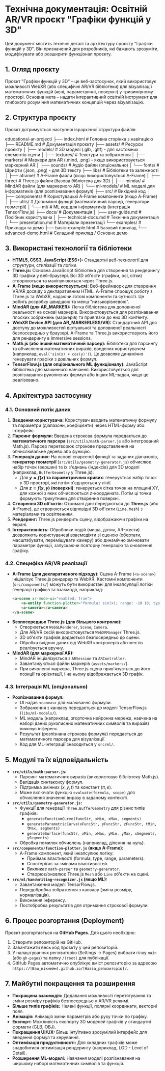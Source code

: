 # Технічна документація: Освітній AR/VR проєкт "Графіки функцій у 3D"

Цей документ містить технічні деталі та архітектуру проєкту "Графіки функцій у 3D". Він призначений для розробників, які бажають зрозуміти, модифікувати або розширити функціонал проєкту.

## 1. Огляд проєкту

Проєкт "Графіки функцій у 3D" – це веб-застосунок, який використовує можливості WebXR (або специфічні AR/VR бібліотеки) для візуалізації математичних функцій (явні, параметричні, поверхні) у тривимірному просторі. Основна мета – надати інтерактивний освітній інструмент для глибокого розуміння математичних концепцій через візуалізацію.

## 2. Структура проєкту

Проєкт дотримується наступної ієрархічної структури файлів:

educational-ar-project/
├── index.html                 # Головна сторінка з навігацією
├── README.md                  # Документація проєкту
├── assets/                    # Ресурси проєкту
│   ├── models/               # 3D моделі (.glb, .gltf) - для кастомних елементів сцени
│   ├── textures/             # Текстури та зображення
│   ├── markers/              # Маркери для AR (.mind, .png) - якщо використовується маркерний AR
│   ├── sounds/               # Аудіо файли (опціонально)
│   └── fonts/                # Шрифти (.json, .png) - для 3D тексту
├── libs/                     # Бібліотеки та залежності
│   ├── aframe/              # A-Frame файли (якщо використовується A-Frame)
│   ├── three/               # Three.js файли (базова бібліотека для 3D)
│   ├── mindar/              # MindAR файли (для маркерного AR)
│   └── ml-models/           # ML моделі для інформатиків (для розпізнавання формул)
├── src/                      # Вихідний код
│   ├── components/          # Користувацькі A-Frame компоненти (якщо A-Frame)
│   ├── utils/               # Допоміжні функції (математичний парсер, генератори геометрії)
│   └── ml/                  # ML код для інформатиків (інтеграція TensorFlow.js)
├── docs/                     # Документація
│   ├── user-guide.md        # Посібник користувача
│   ├── technical-docs.md    # Технічна документація
│   └── presentation.md      # Матеріали презентації
└── examples/                 # Приклади та демо
├── basic-example.html   # Базовий приклад
└── advanced-demo.html   # Складний приклад / Основне демо


## 3. Використані технології та бібліотеки

* **HTML5, CSS3, JavaScript (ES6+):** Стандартні веб-технології для структури, стилізації та логіки.
* **Three.js:** Основна JavaScript бібліотека для створення та рендерингу 3D графіки у веб-браузері. Всі 3D об'єкти (графіки, осі, сітки) створюються та маніпулюються через Three.js.
* **A-Frame (якщо використовується):** Веб-фреймворк для створення VR/AR досвіду з декларативним HTML. A-Frame спрощує роботу з Three.js та WebXR, надаючи готові компоненти та сутності. Це робить розробку швидшою та менш "низькорівневою".
* **MindAR (для AR_MARKER):** Легка бібліотека для доповненої реальності на основі маркерів. Використовується для розпізнавання плоских зображень (маркерів) та прив'язки до них 3D контенту.
* **WebXR Device API (для AR_MARKERLESS/VR):** Стандартний API для доступу до можливостей віртуальної та доповненої реальності безпосередньо у браузері. A-Frame та Three.js використовують його для рендерингу в immersive sessions.
* **Math.js (або інший математичний парсер):** Бібліотека для парсингу та обчислення математичних виразів, введених користувачем (наприклад, `eval('sin(x) + cos(y)')`). Це дозволяє динамічно генерувати графіки з довільних формул.
* **TensorFlow.js (для опціонального ML функціоналу):** JavaScript бібліотека для машинного навчання. Використовується для розпізнавання рукописних формул або інших ML-задач, якщо це реалізовано.

## 4. Архітектура застосунку

### 4.1. Основний потік даних

1.  **Введення користувача:** Користувач вводить математичну формулу та параметри (діапазони, коефіцієнти) через HTML-форму або інтерфейс.
2.  **Парсинг формули:** Введена строкова формула передається до **математичного парсера** (`src/utils/math-parser.js` або інтегрований Math.js). Парсер перетворює строкове представлення на обчислювальне дерево або функцію.
3.  **Генерація даних:** На основі спарсеної функції та заданих діапазонів, **генератор геометрії** (`src/utils/geometry-generator.js`) обчислює набір точок (вершин) та їх з'єднань (індексів) для 3D моделі (наприклад, `BufferGeometry` у Three.js).
    * Для **$y=f(x)$ та параметричних кривих**: генерується набір точок у 3D просторі, які потім з'єднуються у лінії.
    * Для **$z=f(x,y)$ (поверхні)**: генерується сітка точок на площині XY, для кожної з яких обчислюється $z$-координата. Потім ці точки формують трикутники для створення поверхні.
4.  **Створення 3D об'єктів:** Отримані дані передаються до **Three.js** (або A-Frame), де створюються відповідні 3D об'єкти (`Line`, `Mesh`) з матеріалами та освітленням.
5.  **Рендеринг:** Three.js рендерить сцену, відображаючи графіки на екрані.
6.  **Інтерактивність:** Обробники подій (миша, дотик, AR-жести) дозволяють користувачеві взаємодіяти зі сценою (обертати, масштабувати, переміщувати камеру) або динамічно змінювати параметри функції, запускаючи повторну генерацію та оновлення графіку.

### 4.2. Специфіка AR/VR реалізації

* **A-Frame (для декларативного підходу):** Сцена A-Frame (`<a-scene>`) ініціалізує Three.js рендерер та WebXR. Кастомні компоненти (`src/components/`) можуть бути використані для інкапсуляції логіки генерації графіків та взаємодії, наприклад:
    ```html
    <a-scene xr-mode-ui="enabled: true">
        <a-entity function-plotter="formula: sin(x); range: -10 10; type: curve"></a-entity>
        <a-camera></a-camera>
    </a-scene>
    ```
* **Безпосередньо Three.js (для більшого контролю):**
    * Створюється `WebGLRenderer`, `Scene`, `Camera`.
    * Для AR/VR сесій використовується `WebXRManager` Three.js.
    * 3D об'єкти графіків додаються безпосередньо до сцени.
    * Обробка вхідних даних від WebXR контролерів або жестів реалізується вручну.
* **MindAR (для маркерної AR):**
    * MindAR ініціалізується з `ARSession` та `ARController`.
    * Завантажуються файли маркерів (`assets/markers/`).
    * При виявленні маркера, Three.js сцена прив'язується до його позиції та орієнтації, і на ньому відображається 3D графік.

### 4.3. Інтеграція ML (опціонально)

* **Розпізнавання формул:**
    * UI надає `<canvas>` для малювання формули.
    * Зображення з канвасу передається до моделі TensorFlow.js (`libs/ml-models/`).
    * ML модель (наприклад, згорточна нейронна мережа, навчена на наборі даних рукописних математичних символів та виразів) виконує інференс.
    * Результат (розпізнана строкова формула) передається до математичного парсера для візуалізації.
    * Код для ML-інтеграції знаходиться у `src/ml/`.

## 5. Модулі та їх відповідальність

* **`src/utils/math-parser.js`:**
    * Парсинг математичних виразів (використовує бібліотеку Math.js).
    * Валідація синтаксису формул.
    * Підтримка змінних ($x, y, t$) та констант ($\pi, e$).
    * Може включати функцію `evaluate(formula, scope)` для обчислення значення виразу в заданому контексті.
* **`src/utils/geometry-generator.js`:**
    * Функції для генерації `Three.BufferGeometry` для різних типів графіків:
        * `generateFunctionCurve(funcStr, xMin, xMax, segments)`
        * `generateParametricCurve(xFuncStr, yFuncStr, zFuncStr, tMin, tMax, segments)`
        * `generateSurface(funcStr, xMin, xMax, yMin, yMax, xSegments, ySegments)`
    * Обробка помилок обчислень (наприклад, ділення на нуль).
* **`src/components/function-plotter.js` (якщо A-Frame):**
    * A-Frame компонент, який інкапсулює логіку:
        * Приймає властивості (formula, type, range, parameters).
        * Спостерігає за змінами властивостей.
        * Викликає `math-parser` та `geometry-generator`.
        * Створює/оновлює Three.js `Mesh` або `Line` об'єкти на сцені.
* **`src/ml/handwriting-recognizer.js` (якщо ML):**
    * Завантаження моделі TensorFlow.js.
    * Передобробка зображення з канвасу (зміна розміру, нормалізація).
    * Виконання інференсу.
    * Постобробка результатів для отримання строкової формули.

## 6. Процес розгортання (Deployment)

Проєкт розгортається на **GitHub Pages**. Для цього необхідно:

1.  Створити репозиторій на GitHub.
2.  Завантажити весь код проєкту у цей репозиторій.
3.  У налаштуваннях репозиторію (Settings -> Pages) вибрати гілку `main` (або `gh-pages`) та папку `/(root)` для публікації.
4.  GitHub Pages автоматично опублікує вміст репозиторію за адресою `https://[Ваш_нікнейм].github.io/[Назва_репозиторію]/`.

## 7. Майбутні покращення та розширення

* **Покращена взаємодія:** Додавання можливості перетягування та зміни розміру графіків безпосередньо у AR/VR режимі.
* **Більше типів графіків:** Неявні функції, полярні координати, векторні поля.
* **Анімація:** Анімація зміни параметрів або руху точки по графіку.
* **Експорт:** Можливість експорту 3D моделей графіків у стандартні формати (GLB, OBJ).
* **Покращення UI/UX:** Більш інтуїтивно зрозумілий інтерфейс для введення формул та керування.
* **Оптимізація продуктивності:** Для складних графіків може знадобитися оптимізація рендерингу (наприклад, LOD - Level of Detail).
* **Розширення ML-моделі:** Навчання моделі розпізнавання на ширшому наборі математичних символів та функцій.